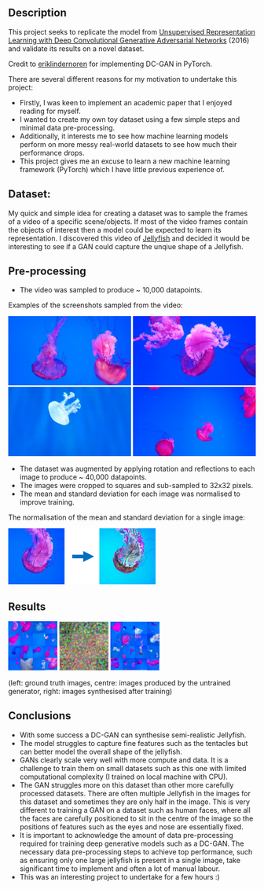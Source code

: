 ## Description

This project seeks to replicate the model from [Unsupervised Representation Learning with Deep Convolutional Generative Adversarial Networks](https://arxiv.org/abs/1511.06434) (2016) and validate its results on a novel dataset.

Credit to [eriklindernoren](https://github.com/eriklindernoren/PyTorch-GAN) for implementing DC-GAN in PyTorch.

There are several different reasons for my motivation to undertake this project:
- Firstly, I was keen to implement an academic paper that I enjoyed reading for myself.
- I wanted to create my own toy dataset using a few simple steps and minimal data pre-processing.
- Additionally, it interests me to see how machine learning models perform on more messy real-world datasets to see how much their performance drops.
- This project gives me an excuse to learn a new machine learning framework (PyTorch) which I have little previous experience of.


## Dataset:

My quick and simple idea for creating a dataset was to sample the frames of a video of a specific scene/objects. If most of the video frames contain the objects of interest then a model could be expected to learn its representation. I discovered this video of [Jellyfish](https://www.youtube.com/watch?v=SmfbP17xyqQ) and decided it would be interesting to see if a GAN could capture the unqiue shape of a Jellyfish.


## Pre-processing

- The video was sampled to produce ~ 10,000 datapoints.

Examples of the screenshots sampled from the video:

<img src="./readme_images/scene_1.jpg" width="250"> <img src="./readme_images/scene_2.jpg" width="250"> <img src="./readme_images/scene_3.jpg" width="250"> <img src="./readme_images/scene_4.jpg" width="250">


- The dataset was augmented by applying rotation and reflections to each image to produce ~ 40,000 datapoints.
- The images were cropped to squares and sub-sampled to 32x32 pixels.
- The mean and standard deviation for each image was normalised to improve training.

The normalisation of the mean and standard deviation for a single image:

<img src="./readme_images/conversion.png" width="300">


## Results

<img src="./readme_images/real_jfish.png" width="100"> <img src="./readme_images/initial_samples.png" width="100"> <img src="./readme_images/gen_jfish.png" width="100">

(left: ground truth images, centre: images produced by the untrained generator, right: images synthesised after training)


## Conclusions

- With some success a DC-GAN can synthesise semi-realistic Jellyfish.
- The model struggles to capture fine features such as the tentacles but can better model the overall shape of the jellyfish.
- GANs clearly scale very well with more compute and data. It is a challenge to train them on small datasets such as this one with limited computational complexity (I trained on local machine with CPU).
- The GAN struggles more on this dataset than other more carefully processed datasets. There are often multiple Jellyfish in the images for this dataset and sometimes they are only half in the image. This is very different to training a GAN on a dataset such as human faces, where all the faces are carefully positioned to sit in the centre of the image so the positions of features such as the eyes and nose are essentially fixed.
- It is important to acknowledge the amount of data pre-processing required for training deep generative models such as a DC-GAN. The necessary data pre-processing steps to achieve top performance, such as ensuring only one large jellyfish is present in a single image, take significant time to implement and often a lot of manual labour.
- This was an interesting project to undertake for a few hours :)